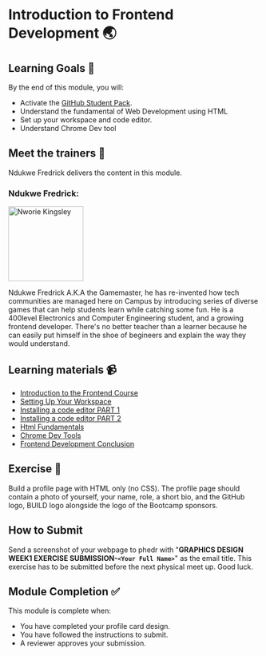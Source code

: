 
# Introduction to Frontend Development 🌏

## Learning Goals 🥅

By the end of this module, you will:
-   Activate the [GitHub Student Pack](https://education.github.com/discount_requests/student_application?utm_source=2022-03-05-Build%20Bootcamp).
-   Understand the fundamental of Web Development using HTML
-   Set up your workspace and code editor.
-   Understand Chrome Dev tool

## Meet the trainers 🍎

Ndukwe Fredrick delivers the content in this module.


### Ndukwe Fredrick:  
<img src="https://user-images.githubusercontent.com/55883854/157105822-09df4e3c-b8aa-409e-b5c7-24c95a193c5a.png" href="https://github.com/nworiekingslee" title="Nworie Kingsley" width="150"></img>

Ndukwe Fredrick A.K.A the Gamemaster, he has re-invented how tech communities are managed here on Campus by introducing series of diverse games that can help students learn while catching some fun. He is a 400level Electronics and Computer Engineering student, and a growing frontend developer. There's no better teacher than a learner because he can easily put himself in the shoe of begineers and explain the way they would understand.

## Learning materials 📹

- [Introduction to the Frontend Course](https://youtu.be/ADh8jtsbrqA)
- [Setting Up Your Workspace](https://youtu.be/Xelpc_MJXuo)
- [Installing a code editor PART 1](https://youtu.be/WzJPYpVrQ4A)
- [Installing a code editor PART 2](https://youtu.be/zBtx3fv4WCw)
- [Html Fundamentals](https://youtu.be/V71uk9GUqzc)
- [Chrome Dev Tools](https://youtu.be/B8qZDtjC_Nw)
- [Frontend Development Conclusion](https://youtu.be/KFZtTvR2bL0)

## Exercise 📝

Build a profile page with HTML only (no CSS). The profile page should contain a photo of yourself, your name, role, a short bio, and the GitHub logo, BUILD logo alongside the logo of the Bootcamp sponsors.
 

## How to Submit

Send a screenshot of your webpage to phedr with "**GRAPHICS DESIGN WEEK1 EXERCISE SUBMISSION-`<Your Full Name>`**" as the email title. This exercise has to be submitted before the next physical meet up. Good luck.


## Module Completion ✅

This module is complete when:
-   You have completed your profile card design.
-   You have followed the instructions to submit.
-   A reviewer approves your submission.

